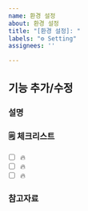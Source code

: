```yaml
---
name: 환경 설정
about: 환경 설정
title: "[환경 설정]: "
labels: "⚙ Setting"
assignees: ''

---
```


## 기능 추가/수정

### 설명

<!-- 간단한 설명을 작성합니다. -->

### 🗒 체크리스트

- [ ] 🔥
- [ ] 🔥
- [ ] 🔥

### 참고자료

<!-- 참고할 정보나 링크를 작성합니다. -->
